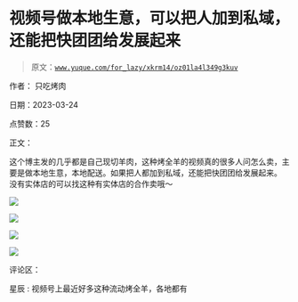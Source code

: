 # 视频号做本地生意，可以把人加到私域，还能把快团团给发展起来

> 原文：[`www.yuque.com/for_lazy/xkrm14/oz01la4l349g3kuv`](https://www.yuque.com/for_lazy/xkrm14/oz01la4l349g3kuv)

作者： 只吃烤肉

日期：2023-03-24

点赞数：25

正文：

这个博主发的几乎都是自己现切羊肉，这种烤全羊的视频真的很多人问怎么卖，主要是做本地生意，本地配送。如果把人都加到私域，还能把快团团给发展起来。 没有实体店的可以找这种有实体店的合作卖哦～

![](img/2147449cf3f547aa2237c06ba6245151.png)

![](img/8615932b4230309c641f48d118a65fc9.png)

![](img/b601d9aefef3b8cddc018f0e227b5569.png)  

![](img/4289d4cf87aa8dda58a1bc6440bb9ff8.png)  

评论区：

星辰 : 视频号上最近好多这种流动烤全羊，各地都有



